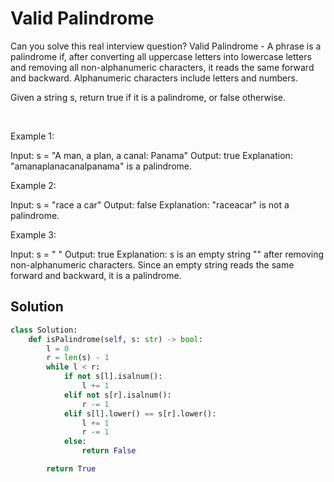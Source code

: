 # Valid Palindrome

Can you solve this real interview question? Valid Palindrome - A phrase is a palindrome if, after converting all uppercase letters into lowercase letters and removing all non-alphanumeric characters, it reads the same forward and backward. Alphanumeric characters include letters and numbers.

Given a string s, return true if it is a palindrome, or false otherwise.

 

Example 1:


Input: s = "A man, a plan, a canal: Panama"
Output: true
Explanation: "amanaplanacanalpanama" is a palindrome.


Example 2:


Input: s = "race a car"
Output: false
Explanation: "raceacar" is not a palindrome.


Example 3:


Input: s = " "
Output: true
Explanation: s is an empty string "" after removing non-alphanumeric characters.
Since an empty string reads the same forward and backward, it is a palindrome.

## Solution
```py
class Solution:
    def isPalindrome(self, s: str) -> bool:
        l = 0
        r = len(s) - 1
        while l < r:
            if not s[l].isalnum():
                l += 1
            elif not s[r].isalnum():
                r -= 1
            elif s[l].lower() == s[r].lower():
                l += 1
                r -= 1
            else:
                return False

        return True
```
